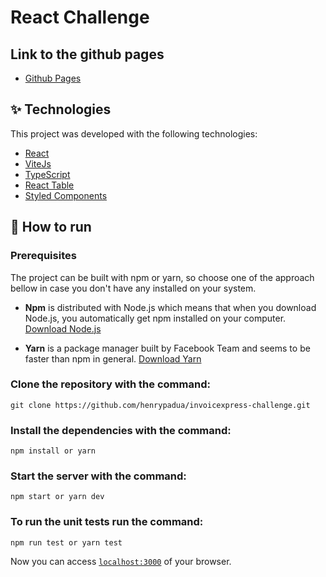 # React Challenge

## Link to the github pages

- [Github Pages](https://henrypadua.github.io/invoicexpress-challenge/)

## ✨ Technologies

This project was developed with the following technologies:

- [React](https://reactjs.org)
- [ViteJs](https://vitejs.dev/)
- [TypeScript](https://www.typescriptlang.org/)
- [React Table](https://react-table.tanstack.com/)
- [Styled Components](https://styled-components.com/)

## 🚀 How to run

### Prerequisites

The project can be built with npm or yarn, so choose one of the approach bellow in case you don't have any installed on your system.

* **Npm** is distributed with Node.js which means that when you download Node.js, you automatically get npm installed on your computer. [Download Node.js](https://nodejs.org/en/download/)

* **Yarn** is a package manager built by Facebook Team and seems to be faster than npm in general.  [Download Yarn](https://yarnpkg.com/en/docs/install)

### Clone the repository with the command:
```shell
git clone https://github.com/henrypadua/invoicexpress-challenge.git
```
### Install the dependencies with the command:
```shell
npm install or yarn
```
### Start the server with the command:
```shell
npm start or yarn dev
```
### To run the unit tests run the command:
```shell
npm run test or yarn test
```

Now you can access [`localhost:3000`](http://localhost:3000) of your browser.



